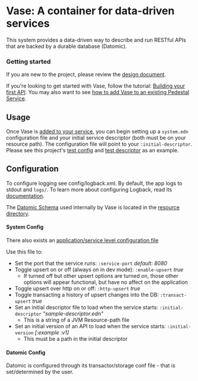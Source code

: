 
Vase: A container for data-driven services
============================================

This system provides a data-driven way to describe and run RESTful APIs that
are backed by a durable database (Datomic).


### Getting started

If you are new to the project, please review the [design document](docs/design_doc.mkd).

If you're looking to get started with Vase, follow the tutorial: [Building your first API](docs/your_first_api.mkd).
You may also want to see [how to add Vase to an existing Pedestal Service](docs/adding_vase.mkd).


## Usage

Once Vase is [added to your service](docs/adding_vase.mkd), you can begin setting
up a `system.edn` configuration file and your initial service descriptor
(both must be on your resource path).  The configuration file will point to
your `:initial-descriptor`.  Please see this project's [test config](test/resources/system.edn)
and [test descriptor](test/resources/test_descriptor.edn) as an example.


## Configuration

To configure logging see config/logback.xml. By default, the app logs to stdout and `logs/`.
To learn more about configuring Logback, read its [documentation](http://logback.qos.ch/documentation.html).

The [Datomic Schema](http://docs.datomic.com/schema.html) used internally by Vase
is located in the [resource directory](./resources/schema.edn).

#### System Config

There also exists an [application/service level configuration file](./config/system.edn)

Use this file to:

 * Set the port that the service runs: `:service-port` *default: 8080*
 * Toggle upsert on or off (always on in dev mode): `:enable-upsert` *true*
   * If turned off but other upsert options are turned on, those other options will
     appear functional, but have no affect on the application
 * Toggle upsert over http on or off: `:http-upsert` *true*
 * Toggle transacting a history of upsert changes into the DB: `:transact-upsert` *true*
 * Set an initial descriptor file to load when the service starts: `:initial-descriptor` *"sample-descriptor.edn"*
   * This is a string of a JVM Resource-path file
 * Set an initial version of an API to load when the service starts: `:initial-version` *[:example :v1]*
   * This must be a path in the initial descriptor

#### Datomic Config

Datomic is configured through its transactor/storage conf file - that is set/determined by the user.

